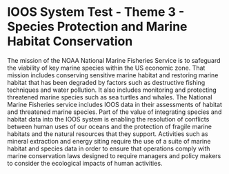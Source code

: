 # IOOS System Test - Theme 3 - Species Protection and Marine Habitat Conservation

The mission of the NOAA National Marine Fisheries Service is to safeguard the viability of key marine species within the US economic zone. That mission includes conserving sensitive marine habitat and restoring marine habitat that has been degraded by factors such as destructive fishing techniques and water pollution. It also includes monitoring and protecting threatened marine species such as sea turtles and whales. The National Marine Fisheries service includes IOOS data in their assessments of habitat and threatened marine species. Part of the value of integrating species and habitat data into the IOOS system is enabling the resolution of conflicts between human uses of our oceans and the protection of fragile marine habitats and the natural resources that they support. Activities such as mineral extraction and energy siting require the use of a suite of marine habitat and species data in order to ensure that operations comply with marine conservation laws designed to require managers and policy makers to consider the ecological impacts of human activities.
